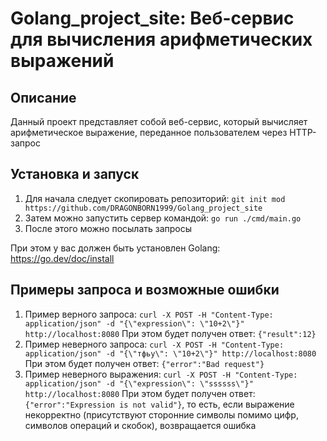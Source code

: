 # Golang_project_site: Веб-сервис для вычисления арифметических выражений

## Описание
Данный проект представляет собой веб-сервис, который вычисляет арифметическое выражение, переданное пользователем через HTTP-запрос

## Установка и запуск
1. Для начала следует скопировать репозиторий:
   ```git init mod https://github.com/DRAGONBORN1999/Golang_project_site```
2. Затем можно запустить сервер командой:
   ```go run ./cmd/main.go```
3. После этого можно посылать запросы

При этом у вас должен быть установлен Golang: https://go.dev/doc/install

## Примеры запроса и возможные ошибки
1. Пример верного запроса: ```curl -X POST -H "Content-Type: application/json" -d "{\"expression\": \"10+2\"}" http://localhost:8080```
При этом будет получен ответ: ```{"result":12}```
2. Пример неверного запроса: ```curl -X POST -H "Content-Type: application/json" -d "{\"тфьу\": \"10+2\"}" http://localhost:8080```
При этом будет получен ответ: ```{"error":"Bad request"}```
3. Пример неверного выражения: ```curl -X POST -H "Content-Type: application/json" -d "{\"expression\": \"ssssss\"}" http://localhost:8080```
При этом будет получен ответ: ```{"error":"Expression is not valid"}```, то есть, если выражение некорректно (присутствуют сторонние символы помимо цифр, символов операций и скобок), возвращается ошибка
